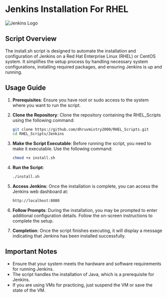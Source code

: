 # Jenkins Installation For RHEL

![Jenkins Logo](https://www.vectorlogo.zone/logos/jenkins/jenkins-icon.svg)

## Script Overview
The install.sh script is designed to automate the installation and configuration of Jenkins on a Red Hat Enterprise Linux (RHEL) or CentOS system. It simplifies the setup process by handling necessary system configurations, installing required packages, and ensuring Jenkins is up and running.

## Usage Guide

1. **Prerequisites**: Ensure you have root or sudo access to the system where you want to run the script.

2. **Clone the Repository**: Clone the repository containing the RHEL_Scripts using the following command:
   ```bash
   git clone https://github.com/dhruvmistry2000/RHEL_Scripts.git
   cd RHEL_Scripts/Jenkins
   ```

3. **Make the Script Executable**: Before running the script, you need to make it executable. Use the following command:
   ```bash
   chmod +x install.sh
   ```

4. **Run the Script**:
   ```bash
   ./install.sh
   ```

5. **Access Jenkins**: Once the installation is complete, you can access the Jenkins web dashboard at: 
   ```bash
   http://localhost:8080
   ```

6. **Follow Prompts**: During the installation, you may be prompted to enter additional configuration details. Follow the on-screen instructions to complete the setup.

7. **Completion**: Once the script finishes executing, it will display a message indicating that Jenkins has been installed successfully.

## Important Notes
- Ensure that your system meets the hardware and software requirements for running Jenkins.
- The script handles the installation of Java, which is a prerequisite for Jenkins.
- If you are using VMs for practicing, just suspend the VM or save the state of the VM.